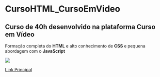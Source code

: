# CursoHTML_CursoEmVideo

## Curso de 40h desenvolvido na plataforma Curso em Vídeo

Formação completa do **HTML** e alto conhecimento de **CSS** e pequena abordagem com o **JavaScript** 

![](https://encrypted-tbn0.gstatic.com/images?q=tbn:ANd9GcTuOdIKT9U9qv-tRgSFNcuKOhV58tlrsYoc7A&usqp=CAU)

<a href='https://github.com/VictorBaFreitas/CursoHTML_CursoEmVideo/projeto-glass-html5/html/index.html' target='_blank'>Link Principal</a>
